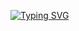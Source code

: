 <a href="https://git.io/typing-svg"><img src="https://readme-typing-svg.herokuapp.com?font=Fira+Code&pause=1000&color=F70000&random=false&width=435&lines=Hey+there+im+Minu+%3A3;Im+just+your+average+Linux+User+with+Skirt+and+Thigh+Highs" alt="Typing SVG" /></a>

